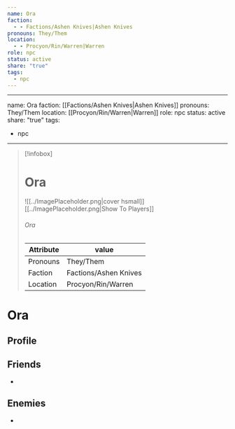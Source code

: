 ```yaml
---
name: Ora
faction:
  - - Factions/Ashen Knives|Ashen Knives
pronouns: They/Them
location:
  - - Procyon/Rin/Warren|Warren
role: npc
status: active
share: "true"
tags:
  - npc
---
```

---
name: Ora
faction:  [[Factions/Ashen Knives|Ashen Knives]]
pronouns:  They/Them
location: [[Procyon/Rin/Warren|Warren]]
role: npc
status: active
share: "true"
tags:
  - npc
---


> [!infobox]
> # Ora
> ![[../ImagePlaceholder.png|cover hsmall]]
> [[../ImagePlaceholder.png|Show To Players]]
> ###### Ora
> Attribute |  value |
> ---|---|
> Pronouns | They/Them
> Faction | Factions/Ashen Knives|Ashen Knives
> Location | Procyon/Rin/Warren|Warren |


# Ora
## Profile

## Friends
-
## Enemies
-


